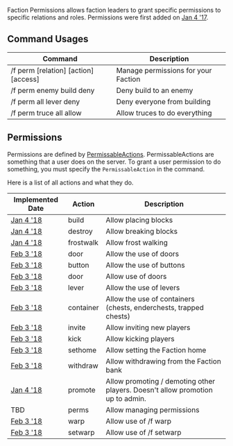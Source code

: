 Faction Permissions allows faction leaders to grant specific permissions to specific relations and roles. Permissions were first added on [Jan 4 '17](https://github.com/drtshock/Factions/commit/687bac31dbb885e650bc50e1e99e491865869b2d).

## Command Usages
Command | Description
--- | ---
/f perm [relation] [action] [access] | Manage permissions for your Faction
/f perm enemy build deny | Deny build to an enemy
/f perm all lever deny | Deny everyone from building
/f perm truce all allow | Allow truces to do everything

## Permissions
Permissions are defined by [PermissableActions](https://github.com/drtshock/Factions/blob/1.6.x/src/main/java/com/massivecraft/factions/zcore/fperms/PermissableAction.java). PermissableActions are something that a user does on the server. To grant a user permission to do something, you must specify the `PermissableAction` in the command. 

Here is a list of all actions and what they do.

Implemented Date | Action | Description
--- | --- | ---
[Jan 4 '18](https://github.com/drtshock/Factions/commit/687bac31dbb885e650bc50e1e99e491865869b2d) | build | Allow placing blocks
[Jan 4 '18](https://github.com/drtshock/Factions/commit/687bac31dbb885e650bc50e1e99e491865869b2d) | destroy | Allow breaking blocks
[Jan 4 '18](https://github.com/drtshock/Factions/commit/687bac31dbb885e650bc50e1e99e491865869b2d) | frostwalk | Allow frost walking
[Feb 3 '18]() | door | Allow the use of doors
[Feb 3 '18](https://github.com/drtshock/Factions/commit/182022fe5fa15e44b2bc31ed2733dff8fbf1888c) | button | Allow the use of buttons
[Feb 3 '18](https://github.com/drtshock/Factions/commit/182022fe5fa15e44b2bc31ed2733dff8fbf1888c) | door | Allow use of doors
[Feb 3 '18](https://github.com/drtshock/Factions/commit/182022fe5fa15e44b2bc31ed2733dff8fbf1888c) | lever | Allow the use of levers
[Feb 3 '18](https://github.com/drtshock/Factions/commit/32b13befcecb751e3b2c6dbb1eba7daf245db87e) | container | Allow the use of containers (chests, enderchests, trapped chests)
[Feb 3 '18](https://github.com/drtshock/Factions/commit/baea59a1cd22a9427c388e870117a20556885279) | invite | Allow inviting new players
[Feb 3 '18](https://github.com/drtshock/Factions/commit/925014bd60ae7972c829366ff87214deea59871e) | kick | Allow kicking players
[Feb 3 '18](https://github.com/drtshock/Factions/commit/baea59a1cd22a9427c388e870117a20556885279) | sethome | Allow setting the Faction home
[Feb 3 '18](https://github.com/drtshock/Factions/commit/ad10222c2defed75de23eae252897899229bcdfe) | withdraw | Allow withdrawing from the Faction bank
[Jan 4 '18](https://github.com/drtshock/Factions/commit/4db185e3ee757be2bea410f6e3164737c612bfc1) | promote | Allow promoting / demoting other players. Doesn't allow promotion up to admin.
TBD | perms | Allow managing permissions
[Feb 3 '18](https://github.com/drtshock/Factions/commit/1b088ccd54cf79e7783f67d1cd293b35d65465ab) | warp | Allow use of /f warp
[Feb 3 '18](https://github.com/drtshock/Factions/commit/1b088ccd54cf79e7783f67d1cd293b35d65465ab) | setwarp | Allow use of /f setwarp